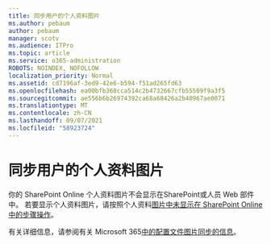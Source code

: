 ```yaml
---
title: 同步用户的个人资料图片
ms.author: pebaum
author: pebaum
manager: scotv
ms.audience: ITPro
ms.topic: article
ms.service: o365-administration
ROBOTS: NOINDEX, NOFOLLOW
localization_priority: Normal
ms.assetid: cd7196af-3ed9-42e6-b594-f51ad265fd63
ms.openlocfilehash: ea00bfb368cca514c2b4732667cfb55509f9a3f5
ms.sourcegitcommit: ae556b6b26974392ca68a68426a2b40967ae0071
ms.translationtype: MT
ms.contentlocale: zh-CN
ms.lasthandoff: 09/07/2021
ms.locfileid: "58923724"
---
```

# <a name="sync-a-users-profile-picture"></a>同步用户的个人资料图片

你的 SharePoint Online 个人资料图片不会显示在SharePoint或人员 Web 部件中。 若要显示个人资料图片，请按照个人资料[图片中未显示在 SharePoint Online 中的步骤操作](https://docs.microsoft.com/sharepoint/troubleshoot/administration/profile-picture-not-showing)。

有关详细信息，请参阅有关 Microsoft 365[中的配置文件图片同步的信息](https://support.office.com/article/information-about-profile-picture-synchronization-in-office-365-20594d76-d054-4af4-a660-401133e3d48a)。

